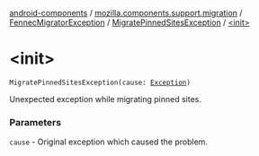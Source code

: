 [android-components](../../../index.md) / [mozilla.components.support.migration](../../index.md) / [FennecMigratorException](../index.md) / [MigratePinnedSitesException](index.md) / [&lt;init&gt;](./-init-.md)

# &lt;init&gt;

`MigratePinnedSitesException(cause: `[`Exception`](http://docs.oracle.com/javase/7/docs/api/java/lang/Exception.html)`)`

Unexpected exception while migrating pinned sites.

### Parameters

`cause` - Original exception which caused the problem.